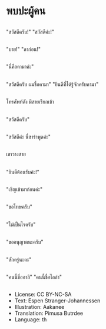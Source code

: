 # พบปะผู้คน

##
"สวัสดีครับ!" "สวัสดีค่ะ!"

##
"บาย!" "ลาก่อน!"

##
"นี่คือคามาค่ะ"

##
"สวัสดีครับ ผมชื่อคามา" "ยินดีที่ได้รู้จักครับคามา"

##
โทรศัพท์ดัง มีสายเรียกเข้า

##
"สวัสดีครับ"

##
"สวัสดีค่ะ นี่ซาร่าพูดค่ะ"

##
เขาวางสาย

##
"ยินดีต้อนรับค่ะ!"

##
"เชิญเข้ามาก่อนค่ะ"

##
"ขอโทษครับ"

##
"ไม่เป็นไรครับ"

##
"ขออนุญาตนะครับ"

##
"สักครู่นะคะ"

##
"คนนี้ชื่ออาลิ" "คนนี้ชื่อไลล่า"

##
* License: CC BY-NC-SA
* Text: Espen Stranger-Johannessen
* Illustration: Aakanee
* Translation: Pimusa Butrdee
* Language: th
